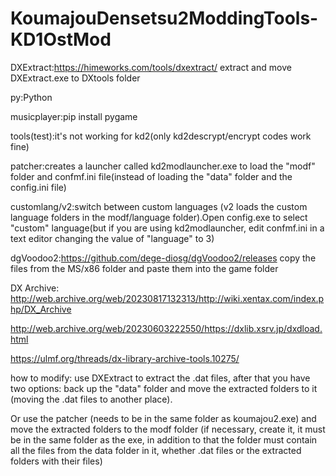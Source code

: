 # KoumajouDensetsu2ModdingTools-KD1OstMod
DXExtract:https://himeworks.com/tools/dxextract/
extract and move DXExtract.exe to DXtools folder

py:Python

musicplayer:pip install pygame

tools(test):it's not working for kd2(only kd2descrypt/encrypt codes work fine)

patcher:creates a launcher called kd2modlauncher.exe to load the "modf" folder and confmf.ini file(instead of loading the "data" folder and the config.ini file)

customlang/v2:switch between custom languages ​​(v2 loads the custom language folders in the modf/language folder).Open config.exe to select "custom" language(but if you are using kd2modlauncher, edit confmf.ini in a text editor changing the value of "language" to 3)

dgVoodoo2:https://github.com/dege-diosg/dgVoodoo2/releases copy the files from the MS/x86 folder and paste them into the game folder

DX Archive:
http://web.archive.org/web/20230817132313/http://wiki.xentax.com/index.php/DX_Archive

http://web.archive.org/web/20230603222550/https://dxlib.xsrv.jp/dxdload.html

https://ulmf.org/threads/dx-library-archive-tools.10275/

how to modify:
use DXExtract to extract the .dat files, after that you have two options: back up the "data" folder and move the extracted folders to it (moving the .dat files to another place).

Or use the patcher (needs to be in the same folder as koumajou2.exe)
and move the extracted folders to the modf folder (if necessary, create it, it must be in the same folder as the exe, in addition to that the folder must contain all the files from the data folder in it, whether .dat files or the extracted folders with their files)
